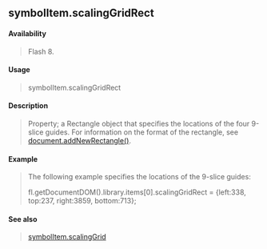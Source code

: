 ## symbolItem.scalingGridRect

#### Availability

> Flash 8.

#### Usage

> symbolItem.scalingGridRect

#### Description

> Property; a Rectangle object that specifies the locations of the four 9-slice guides. For information on the format of the rectangle, see [document.addNewRectangle()](#_bookmark129).

#### Example

> The following example specifies the locations of the 9-slice guides:
>
> fl.getDocumentDOM().library.items\[0\].scalingGridRect = {left:338, top:237, right:3859, bottom:713};

#### See also

> [symbolItem.scalingGrid](#_bookmark958)
